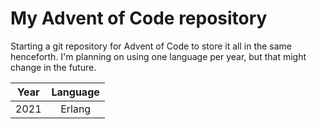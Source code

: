 # My Advent of Code repository

Starting a git repository for Advent of Code to store it all in the same henceforth.
I'm planning on using one language per year, but that might change in the future.

| Year | Language |
|:----:|:--------:|
| 2021 | Erlang   |
